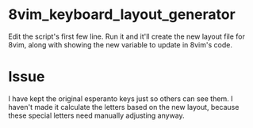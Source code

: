 # 8vim_keyboard_layout_generator
Edit the script's first few line.
Run it and it'll create the new layout file for 8vim, along with showing the new variable to update in 8vim's code.

# Issue
I have kept the original esperanto keys just so others can see them. I haven't made it calculate the letters based on the new layout, because these special letters need manually adjusting anyway.
